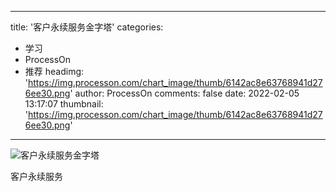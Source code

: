 
---
title: '客户永续服务金字塔'
categories: 
 - 学习
 - ProcessOn
 - 推荐
headimg: 'https://img.processon.com/chart_image/thumb/6142ac8e63768941d276ee30.png'
author: ProcessOn
comments: false
date: 2022-02-05 13:17:07
thumbnail: 'https://img.processon.com/chart_image/thumb/6142ac8e63768941d276ee30.png'
---

<div>   
<img class="thumb" alt="客户永续服务金字塔" src="https://img.processon.com/chart_image/thumb/6142ac8e63768941d276ee30.png" referrerpolicy="no-referrer">
<p>客户永续服务</p>  
</div>
            